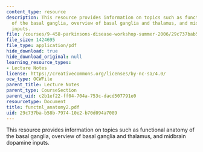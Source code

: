 ```yaml
---
content_type: resource
description: This resource provides information on topics such as functional anatomy
  of the basal ganglia, overview of basal ganglia and thalamus, and midbrain dopamine
  inputs.
file: /courses/9-458-parkinsons-disease-workshop-summer-2006/29c737bab58b797410e2b70d094a7089_functnl_anatomy2.pdf
file_size: 1424695
file_type: application/pdf
hide_download: true
hide_download_original: null
learning_resource_types:
- Lecture Notes
license: https://creativecommons.org/licenses/by-nc-sa/4.0/
ocw_type: OCWFile
parent_title: Lecture Notes
parent_type: CourseSection
parent_uid: c2b1ef22-ff04-704a-753c-dacd507791e0
resourcetype: Document
title: functnl_anatomy2.pdf
uid: 29c737ba-b58b-7974-10e2-b70d094a7089
---
```

This resource provides information on topics such as functional anatomy of the basal ganglia, overview of basal ganglia and thalamus, and midbrain dopamine inputs.